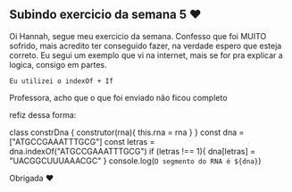 ## Subindo exercicio da semana 5 ❤️

Oi Hannah, segue meu exercicio da semana. Confesso que foi MUITO sofrido, mais acredito ter conseguido fazer, na verdade espero que esteja correto. Eu segui um exemplo que vi na internet, mais se for pra explicar a logica, consigo em partes.

```
Eu utilizei o indexOf + If 
```

Professora, acho que o que foi enviado não ficou completo

refiz dessa forma:

class constrDna {
    construtor(rna){
    this.rna = rna
    }
}
const dna = ["ATGCCGAAATTTGCG"]
const letras = dna.indexOf("ATGCCGAAATTTGCG")
if (letras !== 1){
    dna[letras] = "UACGGCUUUAAACGC"
}
console.log(`O segmento do RNA é ${dna}`)

Obrigada ❤️
